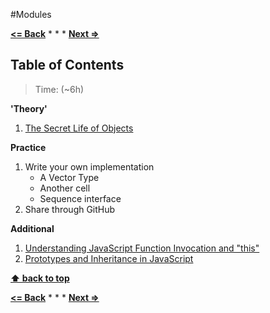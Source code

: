 #Modules

**[<= Back](functions-and-data-structures.md)**		*	*	*	**[Next =>](project-the-electronic-life.md)**

## Table of Contents

> Time: (~6h)

**'Theory'**

1. [The Secret Life of Objects](http://eloquentjavascript.net/06_object.html)

**Practice**

1. Write your own implementation
	* A Vector Type
	* Another cell
	* Sequence interface
1. Share through GitHub

**Additional**

1. [Understanding JavaScript Function Invocation and "this"](http://yehudakatz.com/2011/08/11/understanding-javascript-function-invocation-and-this/)
1. [Prototypes and Inheritance in JavaScript](https://msdn.microsoft.com/en-us/magazine/ff852808.aspx)

**[⬆ back to top](#table-of-contents)**

**[<= Back](functions-and-data-structures.md)**		*	*	*	**[Next =>](project-the-electronic-life.md)**





